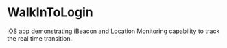 # WalkInToLogin

iOS app demonstrating iBeacon and Location Monitoring capability to track the real time transition.
